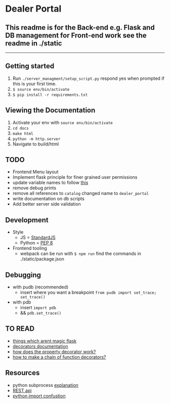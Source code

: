 # Dealer Portal

## This readme is for the Back-end e.g. Flask and DB management for Front-end work see the readme in ./static

---

## Getting started

1. Run `./server_managment/setup_script.py` respond yes when prompted if this is your first time.
2. `$ source env/bin/activate`
3. `$ pip install -r requirements.txt`

## Viewing the Documentation

1. Activate your env with `source env/bin/activate`
2. `cd docs`
3. `make html`
4. `python -m http.server`
5. Navigate to build/html

## TODO

* Frontend Menu layout
* Implement flask principle for finer grained user permissions
* update variable names to follow [this](http://flask.pocoo.org/docs/0.12/styleguide/#naming-conventions)
* remove debug prints
* remove all references to `catalog` changed name to `dealer_portal`
* write documentation on db scripts
* Add better server side validation

## Development

* Style
  * JS = [StandardJS](https://standardjs.com/)
  * Python = [PEP 8](https://www.python.org/dev/peps/pep-0008/)
* Frontend tooling
  * webpack can be run with `$ npm run` find the commands in ./static/package.json

## Debugging

* with pudb (recommended)
  * insert where you want a breakpoint `from pudb import set_trace; set_trace()`
* with pdb
  * insert `import pdb`
  * && `pdb.set_trace()`

## TO READ

* [things which arent magic flask](https://ains.co/blog/things-which-arent-magic-flask-part-1.html)
* [decorators documentation](https://docs.python.org/3/reference/compound_stmts.html#function-definitions)
* [how does the property decorator work?](https://stackoverflow.com/questions/17330160/how-does-the-property-decorator-work)
* [how to make a chain of function decorators?](https://stackoverflow.com/a/1594484/6879253)

## Resources

* python subprocess [explanation](http://www.codecalamity.com/run-subprocess-run/)
* [REST api](http://www.restapitutorial.com)
* [python import confustion](http://effbot.org/zone/import-confusion.htm)